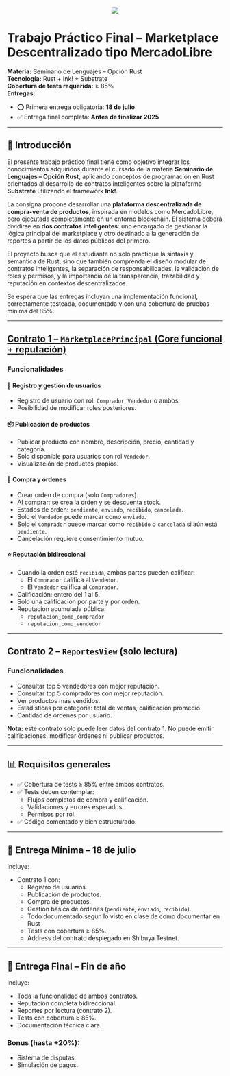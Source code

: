 <p align="center">
<img align="center" src="https://media.tenor.com/3d8r8wIlXGEAAAAj/duck-pato.gif"/> 
</p>

# Trabajo Práctico Final – Marketplace Descentralizado tipo MercadoLibre

**Materia:** Seminario de Lenguajes – Opción Rust  
**Tecnología:** Rust + Ink! + Substrate  
**Cobertura de tests requerida:** ≥ 85%  
**Entregas:**  
- ⭕ Primera entrega obligatoria: **18 de julio**  
- ✅ Entrega final completa: **Antes de finalizar 2025**

---

## 📜 Introducción

El presente trabajo práctico final tiene como objetivo integrar los conocimientos adquiridos durante el cursado de la materia **Seminario de Lenguajes – Opción Rust**, aplicando conceptos de programación en Rust orientados al desarrollo de contratos inteligentes sobre la plataforma **Substrate** utilizando el framework **Ink!**.

La consigna propone desarrollar una **plataforma descentralizada de compra-venta de productos**, inspirada en modelos como MercadoLibre, pero ejecutada completamente en un entorno blockchain. El sistema deberá dividirse en **dos contratos inteligentes**: uno encargado de gestionar la lógica principal del marketplace y otro destinado a la generación de reportes a partir de los datos públicos del primero.

El proyecto busca que el estudiante no solo practique la sintaxis y semántica de Rust, sino que también comprenda el diseño modular de contratos inteligentes, la separación de responsabilidades, la validación de roles y permisos, y la importancia de la transparencia, trazabilidad y reputación en contextos descentralizados.

Se espera que las entregas incluyan una implementación funcional, correctamente testeada, documentada y con una cobertura de pruebas mínima del 85%.

---

## [Contrato 1 – `MarketplacePrincipal` (Core funcional + reputación)](https://github.com/TomasCielli/Marketplace_Descentralizado/blob/main/primer_contrato/lib.rs)

### Funcionalidades

#### 👤 Registro y gestión de usuarios
- Registro de usuario con rol: `Comprador`, `Vendedor` o ambos.
- Posibilidad de modificar roles posteriores.

#### 📦 Publicación de productos
- Publicar producto con nombre, descripción, precio, cantidad y categoría.
- Solo disponible para usuarios con rol `Vendedor`.
- Visualización de productos propios.

#### 🛒 Compra y órdenes
- Crear orden de compra (solo `Compradores`).
- Al comprar: se crea la orden y se descuenta stock.
- Estados de orden: `pendiente`, `enviado`, `recibido`, `cancelada`.
- Solo el `Vendedor` puede marcar como `enviado`.
- Solo el `Comprador` puede marcar como `recibido` o `cancelada` si aún está `pendiente`.
- Cancelación requiere consentimiento mutuo.

#### ⭐ Reputación bidireccional
- Cuando la orden esté `recibida`, ambas partes pueden calificar:
  - El `Comprador` califica al `Vendedor`.
  - El `Vendedor` califica al `Comprador`.
- Calificación: entero del 1 al 5.
- Solo una calificación por parte y por orden.
- Reputación acumulada pública:
  - `reputacion_como_comprador`
  - `reputacion_como_vendedor`

---

## Contrato 2 – `ReportesView` (solo lectura)

### Funcionalidades
- Consultar top 5 vendedores con mejor reputación.
- Consultar top 5 compradores con mejor reputación.
- Ver productos más vendidos.
- Estadísticas por categoría: total de ventas, calificación promedio.
- Cantidad de órdenes por usuario.

**Nota:** este contrato solo puede leer datos del contrato 1. No puede emitir calificaciones, modificar órdenes ni publicar productos.

---

## 📊 Requisitos generales

- ✅ Cobertura de tests ≥ 85% entre ambos contratos.
- ✅ Tests deben contemplar:
  - Flujos completos de compra y calificación.
  - Validaciones y errores esperados.
  - Permisos por rol.
- ✅ Código comentado y bien estructurado.


---

## 🔺 Entrega Mínima – 18 de julio

Incluye:
- Contrato 1 con:
  - Registro de usuarios.
  - Publicación de productos.
  - Compra de productos.
  - Gestión básica de órdenes (`pendiente`, `enviado`, `recibido`).
  - Todo documentado segun lo visto en clase de como documentar en Rust
  - Tests con cobertura ≥ 85%.
  - Address del contrato desplegado en Shibuya Testnet.


---

## 🌟 Entrega Final – Fin de año

Incluye:
- Toda la funcionalidad de ambos contratos.
- Reputación completa bidireccional.
- Reportes por lectura (contrato 2).
- Tests con cobertura ≥ 85%.
- Documentación técnica clara.

### Bonus (hasta +20%):
- Sistema de disputas.
- Simulación de pagos.




